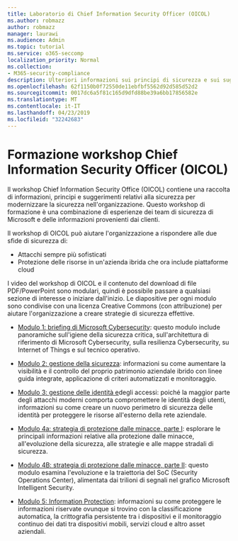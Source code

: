 ```yaml
---
title: Laboratorio di Chief Information Security Officer (OICOL)
ms.author: robmazz
author: robmazz
manager: laurawi
ms.audience: Admin
ms.topic: tutorial
ms.service: o365-seccomp
localization_priority: Normal
ms.collection:
- M365-security-compliance
description: Ulteriori informazioni sui principi di sicurezza e sui suggerimenti per modernizzare la sicurezza nell'organizzazione.
ms.openlocfilehash: 62f1150b0f72550de11ebfbf5562d92d585d52d2
ms.sourcegitcommit: 0017dc6a5f81c165d9dfd88be39a6bb17856582e
ms.translationtype: MT
ms.contentlocale: it-IT
ms.lasthandoff: 04/23/2019
ms.locfileid: "32242683"
---
```

# <a name="chief-information-security-officer-ciso-workshop-training"></a>Formazione workshop Chief Information Security Officer (OICOL)

Il workshop Chief Information Security Office (OICOL) contiene una raccolta di informazioni, principi e suggerimenti relativi alla sicurezza per modernizzare la sicurezza nell'organizzazione. Questo workshop di formazione è una combinazione di esperienze dei team di sicurezza di Microsoft e delle informazioni provenienti dai clienti.

Il workshop di OICOL può aiutare l'organizzazione a rispondere alle due sfide di sicurezza di:

- Attacchi sempre più sofisticati
- Protezione delle risorse in un'azienda ibrida che ora include piattaforme cloud

I video del workshop di OICOL e il contenuto del download di file PDF/PowerPoint sono modulari, quindi è possibile passare a qualsiasi sezione di interesse o iniziare dall'inizio. Le diapositive per ogni modulo sono condivise con una licenza Creative Commons (con attribuzione) per aiutare l'organizzazione a creare strategie di sicurezza effettive.

- [Modulo 1: briefing di Microsoft Cybersecurity](ciso-workshop-module-1.md): questo modulo include panoramiche sull'igiene della sicurezza critica, sull'architettura di riferimento di Microsoft Cybersecurity, sulla resilienza Cybersecurity, su Internet of Things e sul tecnico operativo.

- [Modulo 2: gestione della sicurezza](ciso-workshop-module-2.md): informazioni su come aumentare la visibilità e il controllo del proprio patrimonio aziendale ibrido con linee guida integrate, applicazione di criteri automatizzati e monitoraggio.

- [Modulo 3: gestione delle identità e](ciso-workshop-module-3.md)degli accessi: poiché la maggior parte degli attacchi moderni comporta compromettere le identità degli utenti, informazioni su come creare un nuovo perimetro di sicurezza delle identità per proteggere le risorse all'esterno della rete aziendale.

- [Modulo 4a: strategia di protezione dalle minacce, parte I](ciso-workshop-module-4a.md): esplorare le principali informazioni relative alla protezione dalle minacce, all'evoluzione della sicurezza, alle strategie e alle mappe stradali di sicurezza.

- [Modulo 4B: strategia di protezione dalle minacce, parte II](ciso-workshop-module-4b.md): questo modulo esamina l'evoluzione e la traiettoria del SoC (Security Operations Center), alimentata dai trilioni di segnali nel grafico Microsoft Intelligent Security.

- [Modulo 5: Information Protection](ciso-workshop-module-5.md): informazioni su come proteggere le informazioni riservate ovunque si trovino con la classificazione automatica, la crittografia persistente tra i dispositivi e il monitoraggio continuo dei dati tra dispositivi mobili, servizi cloud e altro asset aziendali.
